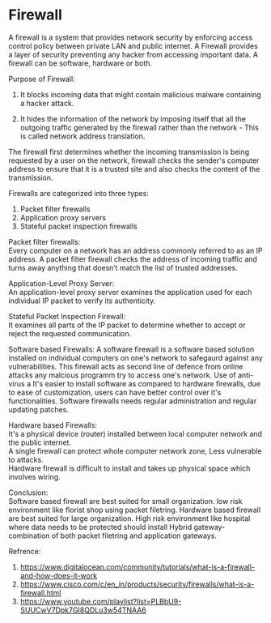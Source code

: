 # Firewall  

A firewall is a system that provides network security by enforcing access control policy between private LAN and public internet.
A Firewall provides a layer of security preventing any hacker from accessing important data. A firewall can be software, hardware or both.  

Purpose of Firewall: 

1. It blocks incoming data that might contain malicious malware containing a hacker attack. 

2. It hides the information of the network by imposing itself that all the outgoing traffic generated by the firewall rather than the network - This is called network address translation.  

The firewall first determines whether the incoming transmission is being requested by a user on the network,  firewall checks the sender's computer address to ensure that it is a trusted site and also checks the content of the transmission.  

Firewalls are categorized into three types:  

1. Packet filter firewalls
2. Application proxy servers
3. Stateful packet inspection firewalls  


Packet filter firewalls:  
    Every computer on a network has an address commonly referred to as an IP address. A packet filter firewall checks the address of incoming traffic and turns away anything that doesn’t match the list of trusted addresses.  

Application-Level Proxy Server:  
An application-level proxy server examines the application used for each individual IP packet to verify its authenticity. 

Stateful Packet Inspection Firewall:   
It examines all parts of the IP packet to determine whether to accept or reject the requested communication.  

Software based Firewalls:
A software firewall is a software based solution installed on individual computers on one's network to safegaurd against any vulnerabilities. This firewall acts as second line of defence from online attacks any malcious programm try to access one's network. Use of anti-virus a
It's easier to install software as compared to hardware firewalls, due to ease of customization, users can have better control over it's functionalities. 
Software firewalls needs regular administration and regular updating patches.  

Hardware based Firewalls:  
It's a physical device (router) installed between local computer network and the public internet.  
A single firewall can protect whole computer network zone, Less vulnerable to attacks.  
Hardware firewall is difficult to install and takes up physical space which involves wiring.  

Conclusion:  
Software based firewall are best suited for small organization. low risk environment like florist shop using packet filetring.
Hardware based firewall are best suited for large organization.
High risk environment like hospital where data needs to be protected should install Hybrid gateway- combination of both packet filetring and application gateways.  

Refrence:  
1. https://www.digitalocean.com/community/tutorials/what-is-a-firewall-and-how-does-it-work
2. https://www.cisco.com/c/en_in/products/security/firewalls/what-is-a-firewall.html
3. https://www.youtube.com/playlist?list=PLBbU9-SUUCwV7Dpk7GI8QDLu3w54TNAA6